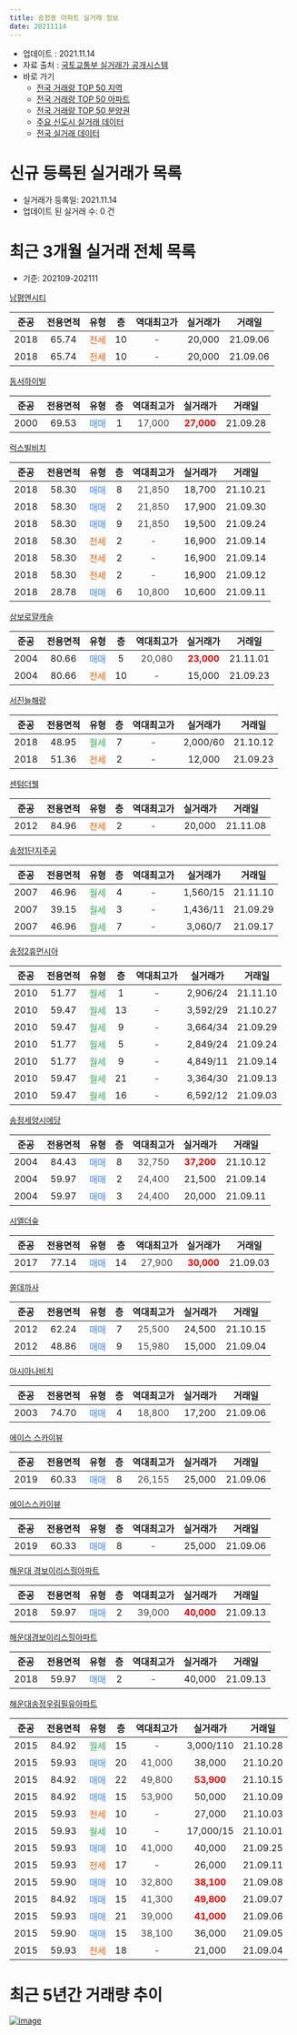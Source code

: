 ```yaml
---
title: 송정동 아파트 실거래 정보
date: 20211114
---
```


* 업데이트 : 2021.11.14
* 자료 출처 : [국토교통부 실거래가 공개시스템](http://rt.molit.go.kr)
* 바로 가기
    * [전국 거래량 TOP 50 지역](https://apt-info.github.io/apt-trade-info/tr)
    * [전국 거래량 TOP 50 아파트](https://apt-info.github.io/apt-trade-info/ta)
    * [전국 거래량 TOP 50 분양권](https://apt-info.github.io/apt-trade-info/tb)
    * [주요 신도시 실거래 데이터](https://apt-info.github.io/apt-trade-info/newtown)
    * [전국 실거래 데이터](https://apt-info.github.io/apt-trade-info/all)



<script async src="https://pagead2.googlesyndication.com/pagead/js/adsbygoogle.js"></script>
<!-- 기본광고 -->
<ins class="adsbygoogle"
     style="display:block"
     data-ad-client="ca-pub-1142216861245946"
     data-ad-slot="4805727019"
     data-ad-format="auto"
     data-full-width-responsive="true"></ins>
<script>
     (adsbygoogle = window.adsbygoogle || []).push({});
</script>


# 신규 등록된 실거래가 목록

* 실거래가 등록일: 2021.11.14
* 업데이트 된 실거래 수: 0 건




<script async src="https://pagead2.googlesyndication.com/pagead/js/adsbygoogle.js"></script>
<!-- 기본광고 -->
<ins class="adsbygoogle"
     style="display:block"
     data-ad-client="ca-pub-1142216861245946"
     data-ad-slot="4805727019"
     data-ad-format="auto"
     data-full-width-responsive="true"></ins>
<script>
     (adsbygoogle = window.adsbygoogle || []).push({});
</script>


# 최근 3개월 실거래 전체 목록
* 기준: 202109-202111


[남평엔시티](https://search.naver.com/search.naver?query=%EB%82%A8%ED%8F%89%EC%97%94%EC%8B%9C%ED%8B%B0)

|준공|전용면적|유형|층|역대최고가|실거래가|거래일|
|:---:|:---:|:---:|:---:|:---:|:---:|:---:|
|2018|65.74|<span style="color:#FF5A00">전세</span>|10|<span style="color:#444444">-</span>|20,000|21.09.06|
|2018|65.74|<span style="color:#FF5A00">전세</span>|10|<span style="color:#444444">-</span>|20,000|21.09.06|

[동서하이빌](https://search.naver.com/search.naver?query=%EB%8F%99%EC%84%9C%ED%95%98%EC%9D%B4%EB%B9%8C)

|준공|전용면적|유형|층|역대최고가|실거래가|거래일|
|:---:|:---:|:---:|:---:|:---:|:---:|:---:|
|2000|69.53|<span style="color:#4285F3">매매</span>|1|<span style="color:#444444">17,000</span>|<b><span style="color:#FF0000">27,000</span></b>|21.09.28|

[럭스빌비치](https://search.naver.com/search.naver?query=%EB%9F%AD%EC%8A%A4%EB%B9%8C%EB%B9%84%EC%B9%98)

|준공|전용면적|유형|층|역대최고가|실거래가|거래일|
|:---:|:---:|:---:|:---:|:---:|:---:|:---:|
|2018|58.30|<span style="color:#4285F3">매매</span>|8|<span style="color:#444444">21,850</span>|18,700|21.10.21|
|2018|58.30|<span style="color:#4285F3">매매</span>|2|<span style="color:#444444">21,850</span>|17,900|21.09.30|
|2018|58.30|<span style="color:#4285F3">매매</span>|9|<span style="color:#444444">21,850</span>|19,500|21.09.24|
|2018|58.30|<span style="color:#FF5A00">전세</span>|2|<span style="color:#444444">-</span>|16,900|21.09.14|
|2018|58.30|<span style="color:#FF5A00">전세</span>|2|<span style="color:#444444">-</span>|16,900|21.09.14|
|2018|58.30|<span style="color:#FF5A00">전세</span>|2|<span style="color:#444444">-</span>|16,900|21.09.12|
|2018|28.78|<span style="color:#4285F3">매매</span>|6|<span style="color:#444444">10,800</span>|10,600|21.09.11|

[삼보로얄캐슬](https://search.naver.com/search.naver?query=%EC%82%BC%EB%B3%B4%EB%A1%9C%EC%96%84%EC%BA%90%EC%8A%AC)

|준공|전용면적|유형|층|역대최고가|실거래가|거래일|
|:---:|:---:|:---:|:---:|:---:|:---:|:---:|
|2004|80.66|<span style="color:#4285F3">매매</span>|5|<span style="color:#444444">20,080</span>|<b><span style="color:#FF0000">23,000</span></b>|21.11.01|
|2004|80.66|<span style="color:#FF5A00">전세</span>|10|<span style="color:#444444">-</span>|15,000|21.09.23|

[서진늘해랑](https://search.naver.com/search.naver?query=%EC%84%9C%EC%A7%84%EB%8A%98%ED%95%B4%EB%9E%91)

|준공|전용면적|유형|층|역대최고가|실거래가|거래일|
|:---:|:---:|:---:|:---:|:---:|:---:|:---:|
|2018|48.95|<span style="color:#34A853">월세</span>|7|<span style="color:#444444">-</span>|2,000/60|21.10.12|
|2018|51.36|<span style="color:#FF5A00">전세</span>|2|<span style="color:#444444">-</span>|12,000|21.09.23|

[센텀더웰](https://search.naver.com/search.naver?query=%EC%84%BC%ED%85%80%EB%8D%94%EC%9B%B0)

|준공|전용면적|유형|층|역대최고가|실거래가|거래일|
|:---:|:---:|:---:|:---:|:---:|:---:|:---:|
|2012|84.96|<span style="color:#FF5A00">전세</span>|2|<span style="color:#444444">-</span>|20,000|21.11.08|

[송정1단지주공](https://search.naver.com/search.naver?query=%EC%86%A1%EC%A0%951%EB%8B%A8%EC%A7%80%EC%A3%BC%EA%B3%B5)

|준공|전용면적|유형|층|역대최고가|실거래가|거래일|
|:---:|:---:|:---:|:---:|:---:|:---:|:---:|
|2007|46.96|<span style="color:#34A853">월세</span>|4|<span style="color:#444444">-</span>|1,560/15|21.11.10|
|2007|39.15|<span style="color:#34A853">월세</span>|3|<span style="color:#444444">-</span>|1,436/11|21.09.29|
|2007|46.96|<span style="color:#34A853">월세</span>|7|<span style="color:#444444">-</span>|3,060/7|21.09.17|

[송정2휴먼시아](https://search.naver.com/search.naver?query=%EC%86%A1%EC%A0%952%ED%9C%B4%EB%A8%BC%EC%8B%9C%EC%95%84)

|준공|전용면적|유형|층|역대최고가|실거래가|거래일|
|:---:|:---:|:---:|:---:|:---:|:---:|:---:|
|2010|51.77|<span style="color:#34A853">월세</span>|1|<span style="color:#444444">-</span>|2,906/24|21.11.10|
|2010|59.47|<span style="color:#34A853">월세</span>|13|<span style="color:#444444">-</span>|3,592/29|21.10.27|
|2010|59.47|<span style="color:#34A853">월세</span>|9|<span style="color:#444444">-</span>|3,664/34|21.09.29|
|2010|51.77|<span style="color:#34A853">월세</span>|5|<span style="color:#444444">-</span>|2,849/24|21.09.24|
|2010|51.77|<span style="color:#34A853">월세</span>|9|<span style="color:#444444">-</span>|4,849/11|21.09.14|
|2010|59.47|<span style="color:#34A853">월세</span>|21|<span style="color:#444444">-</span>|3,364/30|21.09.13|
|2010|59.47|<span style="color:#34A853">월세</span>|16|<span style="color:#444444">-</span>|6,592/12|21.09.03|

[송정세양시에당](https://search.naver.com/search.naver?query=%EC%86%A1%EC%A0%95%EC%84%B8%EC%96%91%EC%8B%9C%EC%97%90%EB%8B%B9)

|준공|전용면적|유형|층|역대최고가|실거래가|거래일|
|:---:|:---:|:---:|:---:|:---:|:---:|:---:|
|2004|84.43|<span style="color:#4285F3">매매</span>|8|<span style="color:#444444">32,750</span>|<b><span style="color:#FF0000">37,200</span></b>|21.10.12|
|2004|59.97|<span style="color:#4285F3">매매</span>|2|<span style="color:#444444">24,400</span>|21,500|21.09.14|
|2004|59.97|<span style="color:#4285F3">매매</span>|3|<span style="color:#444444">24,400</span>|20,000|21.09.11|

[시엘더숲](https://search.naver.com/search.naver?query=%EC%8B%9C%EC%97%98%EB%8D%94%EC%88%B2)

|준공|전용면적|유형|층|역대최고가|실거래가|거래일|
|:---:|:---:|:---:|:---:|:---:|:---:|:---:|
|2017|77.14|<span style="color:#4285F3">매매</span>|14|<span style="color:#444444">27,900</span>|<b><span style="color:#FF0000">30,000</span></b>|21.09.03|

[쏠데까사](https://search.naver.com/search.naver?query=%EC%8F%A0%EB%8D%B0%EA%B9%8C%EC%82%AC)

|준공|전용면적|유형|층|역대최고가|실거래가|거래일|
|:---:|:---:|:---:|:---:|:---:|:---:|:---:|
|2012|62.24|<span style="color:#4285F3">매매</span>|7|<span style="color:#444444">25,500</span>|24,500|21.10.15|
|2012|48.86|<span style="color:#4285F3">매매</span>|9|<span style="color:#444444">15,980</span>|15,000|21.09.04|

[아시아나비치](https://search.naver.com/search.naver?query=%EC%95%84%EC%8B%9C%EC%95%84%EB%82%98%EB%B9%84%EC%B9%98)

|준공|전용면적|유형|층|역대최고가|실거래가|거래일|
|:---:|:---:|:---:|:---:|:---:|:---:|:---:|
|2003|74.70|<span style="color:#4285F3">매매</span>|4|<span style="color:#444444">18,800</span>|17,200|21.09.06|

[에이스 스카이뷰](https://search.naver.com/search.naver?query=%EC%97%90%EC%9D%B4%EC%8A%A4+%EC%8A%A4%EC%B9%B4%EC%9D%B4%EB%B7%B0)

|준공|전용면적|유형|층|역대최고가|실거래가|거래일|
|:---:|:---:|:---:|:---:|:---:|:---:|:---:|
|2019|60.33|<span style="color:#4285F3">매매</span>|8|<span style="color:#444444">26,155</span>|25,000|21.09.06|

[에이스스카이뷰](https://search.naver.com/search.naver?query=%EC%97%90%EC%9D%B4%EC%8A%A4%EC%8A%A4%EC%B9%B4%EC%9D%B4%EB%B7%B0)

|준공|전용면적|유형|층|역대최고가|실거래가|거래일|
|:---:|:---:|:---:|:---:|:---:|:---:|:---:|
|2019|60.33|<span style="color:#4285F3">매매</span>|8|<span style="color:#444444">-</span>|25,000|21.09.06|

[해운대 경보이리스힐아파트](https://search.naver.com/search.naver?query=%ED%95%B4%EC%9A%B4%EB%8C%80+%EA%B2%BD%EB%B3%B4%EC%9D%B4%EB%A6%AC%EC%8A%A4%ED%9E%90%EC%95%84%ED%8C%8C%ED%8A%B8)

|준공|전용면적|유형|층|역대최고가|실거래가|거래일|
|:---:|:---:|:---:|:---:|:---:|:---:|:---:|
|2018|59.97|<span style="color:#4285F3">매매</span>|2|<span style="color:#444444">39,000</span>|<b><span style="color:#FF0000">40,000</span></b>|21.09.13|

[해운대경보이리스힐아파트](https://search.naver.com/search.naver?query=%ED%95%B4%EC%9A%B4%EB%8C%80%EA%B2%BD%EB%B3%B4%EC%9D%B4%EB%A6%AC%EC%8A%A4%ED%9E%90%EC%95%84%ED%8C%8C%ED%8A%B8)

|준공|전용면적|유형|층|역대최고가|실거래가|거래일|
|:---:|:---:|:---:|:---:|:---:|:---:|:---:|
|2018|59.97|<span style="color:#4285F3">매매</span>|2|<span style="color:#444444">-</span>|40,000|21.09.13|

[해운대송정우림필유아파트](https://search.naver.com/search.naver?query=%ED%95%B4%EC%9A%B4%EB%8C%80%EC%86%A1%EC%A0%95%EC%9A%B0%EB%A6%BC%ED%95%84%EC%9C%A0%EC%95%84%ED%8C%8C%ED%8A%B8)

|준공|전용면적|유형|층|역대최고가|실거래가|거래일|
|:---:|:---:|:---:|:---:|:---:|:---:|:---:|
|2015|84.92|<span style="color:#34A853">월세</span>|15|<span style="color:#444444">-</span>|3,000/110|21.10.28|
|2015|59.93|<span style="color:#4285F3">매매</span>|20|<span style="color:#444444">41,000</span>|38,000|21.10.20|
|2015|84.92|<span style="color:#4285F3">매매</span>|22|<span style="color:#444444">49,800</span>|<b><span style="color:#FF0000">53,900</span></b>|21.10.15|
|2015|84.92|<span style="color:#4285F3">매매</span>|15|<span style="color:#444444">53,900</span>|50,000|21.10.09|
|2015|59.93|<span style="color:#FF5A00">전세</span>|10|<span style="color:#444444">-</span>|27,000|21.10.03|
|2015|59.93|<span style="color:#34A853">월세</span>|10|<span style="color:#444444">-</span>|17,000/15|21.10.01|
|2015|59.93|<span style="color:#4285F3">매매</span>|10|<span style="color:#444444">41,000</span>|40,000|21.09.25|
|2015|59.93|<span style="color:#FF5A00">전세</span>|17|<span style="color:#444444">-</span>|26,000|21.09.11|
|2015|59.90|<span style="color:#4285F3">매매</span>|10|<span style="color:#444444">32,800</span>|<b><span style="color:#FF0000">38,100</span></b>|21.09.08|
|2015|84.92|<span style="color:#4285F3">매매</span>|15|<span style="color:#444444">41,300</span>|<b><span style="color:#FF0000">49,800</span></b>|21.09.07|
|2015|59.93|<span style="color:#4285F3">매매</span>|21|<span style="color:#444444">39,000</span>|<b><span style="color:#FF0000">41,000</span></b>|21.09.06|
|2015|59.90|<span style="color:#4285F3">매매</span>|15|<span style="color:#444444">38,100</span>|36,000|21.09.05|
|2015|59.93|<span style="color:#FF5A00">전세</span>|18|<span style="color:#444444">-</span>|21,000|21.09.04|



<script async src="https://pagead2.googlesyndication.com/pagead/js/adsbygoogle.js"></script>
<!-- 기본광고 -->
<ins class="adsbygoogle"
     style="display:block"
     data-ad-client="ca-pub-1142216861245946"
     data-ad-slot="4805727019"
     data-ad-format="auto"
     data-full-width-responsive="true"></ins>
<script>
     (adsbygoogle = window.adsbygoogle || []).push({});
</script>


# 최근 5년간 거래량 추이


<div style="width:100%;">
    <canvas id="deal_progress" height="200"></canvas>
</div>

<script>
new Chart(document.getElementById("deal_progress"), {
    type: 'line',
    data: {
        labels: ['16.01','16.02','16.03','16.04','16.05','16.06','16.07','16.08','16.09','16.10','16.11','16.12','17.01','17.02','17.03','17.04','17.05','17.06','17.07','17.08','17.09','17.10','17.11','17.12','18.01','18.02','18.03','18.04','18.05','18.06','18.07','18.08','18.09','18.10','18.11','18.12','19.01','19.02','19.03','19.04','19.05','19.06','19.07','19.08','19.09','19.10','19.11','19.12','20.01','20.02','20.03','20.04','20.05','20.06','20.07','20.08','20.09','20.10','20.11','20.12','21.01','21.02','21.03','21.04','21.05','21.06','21.07','21.08','21.09','21.10','21.11'],
        datasets: [{
            label: '매매/분양권',
            data: [7,18,18,7,10,13,8,16,12,11,11,8,7,12,17,10,10,11,5,5,3,7,4,9,6,12,28,17,10,5,11,12,7,9,4,3,2,2,20,8,12,4,2,5,5,5,24,8,8,7,12,6,5,8,16,5,11,9,19,6,8,11,15,7,19,15,11,10,18,6,1],
            borderColor: "rgba(66, 133, 243, 1)",
            backgroundColor: "rgba(66, 133, 243, 0.05)",
            borderWidth: 1,
            pointRadius: 0,
            fill: false,
            lineTension: 0
        },{
            label: '전/월세',
            data: [20,6,2,4,6,9,46,6,4,5,2,2,1,2,6,8,33,3,10,4,8,8,17,5,6,9,22,27,12,14,38,16,15,12,11,7,6,6,11,13,23,8,14,15,10,12,10,11,7,9,15,12,13,14,21,17,10,10,15,18,10,18,13,10,24,11,14,15,16,5,3],
            borderColor: "rgba(255, 90, 0, 1)",
            backgroundColor: "rgba(255, 90, 0, 0.05)",
            borderWidth: 1,
            pointRadius: 0,
            fill: false,
            lineTension: 0
        },{
            label: '합계',
            data: [27,24,20,11,16,22,54,22,16,16,13,10,8,14,23,18,43,14,15,9,11,15,21,14,12,21,50,44,22,19,49,28,22,21,15,10,8,8,31,21,35,12,16,20,15,17,34,19,15,16,27,18,18,22,37,22,21,19,34,24,18,29,28,17,43,26,25,25,34,11,4],
            borderColor: "rgba(0, 0, 0, 1)",
            backgroundColor: "rgba(0, 0, 0, 0.03)",
            borderWidth: 0.1,
            pointRadius: 0,
            fill: true,
            lineTension: 0
        }
        ]
    },
    options: {
        responsive: true,
        title: {
            display: false
        },
        tooltips: {
            mode: 'index',
            intersect: false
        },
        hover: {
            mode: 'nearest',
            intersect: true
        },
        scales: {
            xAxes: [{
                display: true,
                scaleLabel: {
                    display: true,
                    labelString: '년/월'
                }
            }],
            yAxes: [{
                display: true,
                ticks: {
                    suggestedMin: 0,
                },
                scaleLabel: {
                    display: true,
                    labelString: '실거래 수'
                }
            }]
        }
    }
});

</script>


[![image](https://apt-info.github.io/images/2020-01-03-apt-trade-info/1024x500.png)](https://play.google.com/store/apps/details?id=com.aptinfo.apttradeinfo)

